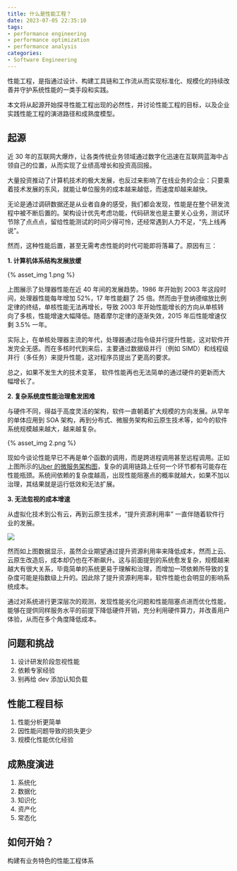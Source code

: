 ```yaml
---
title: 什么是性能工程？
date: 2023-07-05 22:35:10
tags:
- performance engineering
- performance optimization
- performance analysis
categories:
- Software Engineering
---
```






性能工程，是指通过设计、构建工具链和工作流从而实现标准化、规模化的持续改善并守护系统性能的一类手段和实践。

本文将从起源开始探寻性能工程出现的必然性，并讨论性能工程的目标，以及企业实践性能工程的演进路径和成熟度模型。



## 起源

近 30 年的互联网大爆炸，让各类传统业务领域通过数字化迅速在互联网蓝海中占领自己的位置，从而实现了业绩高增长和投资高回报。

大量投资推动了计算机技术的极大发展，也反过来影响了在线业务的企业：只要乘着技术发展的东风，就能让单位服务的成本越来越低，而速度却越来越快。

无论是通过调研数据还是从业者自身的感受，我们都会发现，性能是在整个研发流程中被不断后置的。架构设计优先考虑功能，代码研发也是主要关心业务，测试环节除了点点点，留给性能测试的时间少得可怜，还经常遇到人力不足，“先上线再说”。

然而，这种性能后置，甚至无需考虑性能的时代可能即将落幕了。原因有三：

**1. 计算机体系结构发展放缓**

{% asset_img 1.png %}

上图展示了处理器性能在近 40 年间的发展趋势。1986 年开始到 2003 年这段时间，处理器性能每年增加 52%，17 年性能翻了 25 倍。然而由于登纳德缩放比例定律的终结，单核性能无法再增长，导致 2003 年开始性能增长的方向从单核转向了多核，性能增速大幅降低。随着摩尔定律的逐渐失效，2015 年后性能增速仅剩 3.5% 一年。

实际上，在单核处理器主流的年代，处理器通过指令级并行提升性能，这对软件开发完全无感。而在多核时代到来后，主要通过数据级并行（例如 SIMD）和线程级并行（多任务）来提升性能，这对程序员提出了更高的要求。

总之，如果不发生大的技术变革， 软件性能再也无法简单的通过硬件的更新而大幅增长了。

**2. 复杂系统度性能治理愈发困难**

与硬件不同，得益于高度灵活的架构，软件一直朝着扩大规模的方向发展。从早年的单体应用到 SOA 架构，再到分布式、微服务架构和云原生技术等，如今的软件系统规模越来越大，越来越复杂。

{% asset_img 2.png %}

现如今谈论性能早已不再是单个函数的调用，而是跨进程调用甚至远程调用。正如上图所示的[Uber 的微服务架构图](https://www.uber.com/en-HK/blog/microservice-architecture/)，复杂的调用链路上任何一个环节都有可能存在性能瓶颈。系统间依赖的复杂度越高，出现性能阻塞点的概率就越大，如果不加以治理，其结果就是运行低效和无法扩展。

**3. 无法忽视的成本增速**

从虚拟化技术到公有云，再到云原生技术，“提升资源利用率” 一直伴随着软件行业的发展。

![](https://ask.qcloudimg.com/http-save/yehe-5426717/493d47be710d65555a8c5b5888579da8.png?imageView2/2/w/1200)

然而如上图数据显示，虽然企业期望通过提升资源利用率来降低成本，然而上云、云原生改造后，成本却仍也在不断飙升。这与前面提到的系统愈发复杂，规模越来越大有很大关系，毕竟简单的系统更易于理解和治理，而增加一项依赖所导致的复杂度可能是指数级上升的。因此除了提升资源利用率，软件性能也会明显的影响系统成本。

通过对系统进行更深层次的观测，发现性能劣化问题和性能阻塞点进而优化性能，能够在提供同样服务水平的前提下降低硬件开销，充分利用硬件算力，并改善用户体验，从而在多个角度降低成本。



## 问题和挑战

1. 设计研发阶段忽视性能
2. 依赖专家经验
3. 别再给 dev 添加认知负载



## 性能工程目标

1. 性能分析更简单
2. 因性能问题导致的损失更少
3. 规模化性能优化经验



## 成熟度演进

1. 系统化
2. 数据化
3. 知识化
4. 资产化
5. 常态化



## 如何开始？

构建有业务特色的性能工程体系
